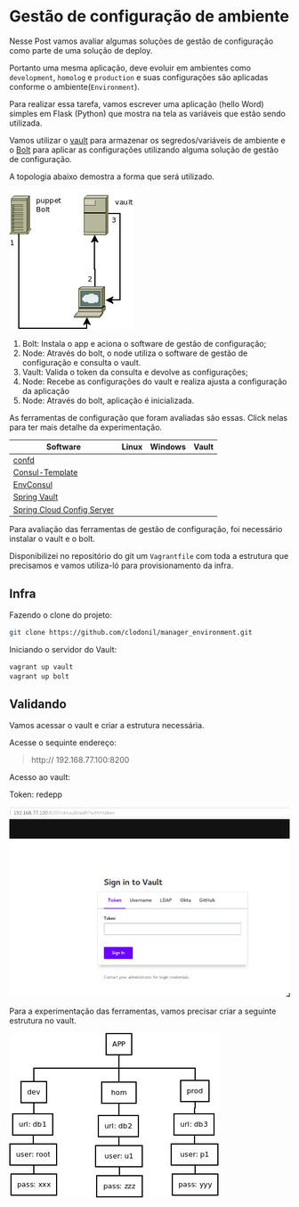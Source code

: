 # Gestão de configuração de ambiente

Nesse Post vamos avaliar algumas soluções de gestão de configuração como parte de uma solução de deploy.

Portanto uma mesma aplicação, deve evoluir em ambientes como `development`, `homolog` e `production` e suas configurações são aplicadas conforme o ambiente(`Environment`).

Para realizar essa tarefa, vamos escrever uma aplicação (hello Word) simples em Flask (Python) que mostra na tela as variáveis que estão sendo utilizada.

Vamos utilizar o [vault](https://www.vaultproject.io/) para armazenar os segredos/variáveis de ambiente e o [Bolt](https://puppet.com/docs/bolt/latest/bolt_installing.html) para aplicar as configurações utilizando alguma solução de gestão de configuração.  

A topologia abaixo demostra a forma que será utilizado.

![topologia](https://github.com/clodonil/manager_environment/blob/master/img/topologia.png)

1. Bolt: Instala o app e aciona o software de gestão de configuração;
2. Node: Através do bolt, o node utiliza o software de gestão de configuração e consulta o vault.
3. Vault: Valida o token da consulta e devolve as configurações;
4. Node: Recebe as configurações do vault e realiza ajusta a configuração da aplicação
5. Node: Através do bolt, aplicação é inicializada. 

As ferramentas de configuração que foram avaliadas são essas. Click nelas para ter mais detalhe da experimentação.

| Software | Linux  | Windows | Vault | 
|----------|--------|---------|-------|
|[confd](confd/README.md)     |        |         |       | 
|[Consul-Template](consultemplate/README.md)     |        |         |       | 
|[EnvConsul](envconsul/README.md)     |        |         |       | 
|[Spring Vault](springvault/README.md)     |        |         |       | 
|[Spring Cloud Config Server](springconfig/README.md)     |        |         |       | 

Para avaliação das ferramentas de gestão de configuração, foi necessário instalar o vault e o bolt.

Disponibilizei no repositório do git um `Vagrantfile` com toda a estrutura que precisamos e vamos utiliza-ló para provisionamento da infra.

## Infra
Fazendo o clone do projeto:

```bash
git clone https://github.com/clodonil/manager_environment.git
```

Iniciando o servidor do Vault:

```bash
vagrant up vault
vagrant up bolt
```

## Validando

Vamos acessar o vault e criar a estrutura necessária.

Acesse o sequinte endereço:

 > http:// 192.168.77.100:8200
 
Acesso ao vault:

Token: redepp

![vault](https://github.com/clodonil/manager_environment/blob/master/img/vault.png)

Para a experimentação das ferramentas, vamos precisar criar a seguinte estrutura no vault.

![estrutura](https://github.com/clodonil/manager_environment/blob/master/img/confs.png)




